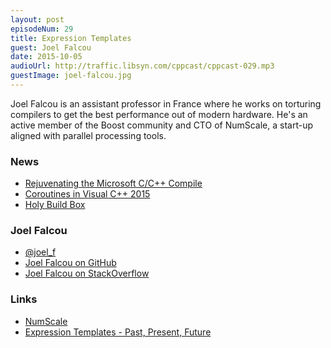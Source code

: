 ```yaml
---
layout: post
episodeNum: 29
title: Expression Templates
guest: Joel Falcou
date: 2015-10-05
audioUrl: http://traffic.libsyn.com/cppcast/cppcast-029.mp3
guestImage: joel-falcou.jpg
---
```


Joel Falcou is an assistant professor in France where he works on torturing compilers to get the best performance out of modern hardware. 
He's an active member of the Boost community and CTO of NumScale, a start-up aligned with parallel processing tools.

### News ###

 - [Rejuvenating the Microsoft C/C++ Compile](http://blogs.msdn.com/b/vcblog/archive/2015/09/25/rejuvenating-the-microsoft-c-c-compiler.aspx)
 - [Coroutines in Visual C++ 2015](https://msdn.microsoft.com/en-us/magazine/mt573711)
 - [Holy Build Box](http://phusion.github.io/holy-build-box/)
 
### Joel Falcou ###

 - [@joel_f](https://twitter.com/joel_f)
 - [Joel Falcou on GitHub](https://github.com/jfalcou)
 - [Joel Falcou on StackOverflow](http://stackoverflow.com/users/737268/joel-falcou)

### Links ###

 - [NumScale](http://www.metascale.fr/)
 - [Expression Templates - Past, Present, Future](https://www.youtube.com/watch?v=IiVl5oSU5B8)
